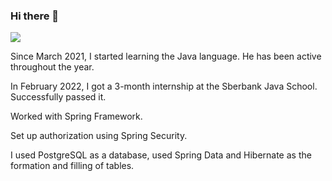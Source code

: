 ### Hi there 👋

<a href="https://t.me/shtanko_a_o">
<img src="https://img.shields.io/badge/Telegram-2CA5E0?style=for-the-badge&logo=telegram&logoColor=white"/>
</a>

<p>Since March 2021, I started learning the Java language. He has been active throughout the year.</p>
<p>In February 2022, I got a 3-month internship at the Sberbank Java School. Successfully passed it. </p>
<p>Worked with Spring Framework. </p>
<p>Set up authorization using Spring Security.</p>
<p>I used PostgreSQL as a database, used Spring Data and Hibernate as the formation and filling of tables.</p>
<!--
**tosha63/tosha63** is a ✨ _special_ ✨ repository because its `README.md` (this file) appears on your GitHub profile.

Here are some ideas to get you started:

- 🔭 I’m currently working on ...
- 🌱 I’m currently learning ...
- 👯 I’m looking to collaborate on ...
- 🤔 I’m looking for help with ...
- 💬 Ask me about ...
- 📫 How to reach me: ...
- 😄 Pronouns: ...
- ⚡ Fun fact: ...
-->
